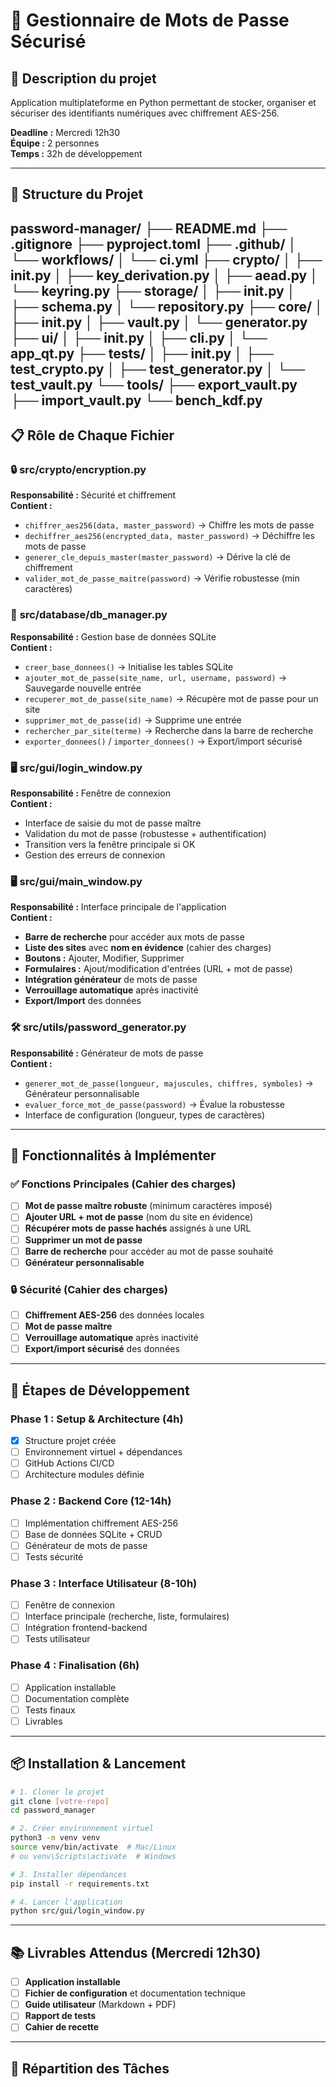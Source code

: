 # 🔐 Gestionnaire de Mots de Passe Sécurisé

## 📖 Description du projet
Application multiplateforme en Python permettant de stocker, organiser et sécuriser des identifiants numériques avec chiffrement AES-256.

**Deadline :** Mercredi 12h30  
**Équipe :** 2 personnes  
**Temps :** 32h de développement

---

## 📁 Structure du Projet
password-manager/
├── README.md
├── .gitignore
├── pyproject.toml
├── .github/
│   └── workflows/
│       └── ci.yml
├── crypto/
│   ├── __init__.py
│   ├── key_derivation.py
│   ├── aead.py
│   └── keyring.py
├── storage/
│   ├── __init__.py
│   ├── schema.py
│   └── repository.py
├── core/
│   ├── __init__.py
│   ├── vault.py
│   └── generator.py
├── ui/
│   ├── __init__.py
│   ├── cli.py
│   └── app_qt.py
├── tests/
│   ├── __init__.py
│   ├── test_crypto.py
│   ├── test_generator.py
│   └── test_vault.py
└── tools/
    ├── export_vault.py
    ├── import_vault.py
    └── bench_kdf.py
---

## 📋 Rôle de Chaque Fichier

### 🔒 **src/crypto/encryption.py**
**Responsabilité :** Sécurité et chiffrement  
**Contient :**
- `chiffrer_aes256(data, master_password)` → Chiffre les mots de passe
- `dechiffrer_aes256(encrypted_data, master_password)` → Déchiffre les mots de passe
- `generer_cle_depuis_master(master_password)` → Dérive la clé de chiffrement
- `valider_mot_de_passe_maitre(password)` → Vérifie robustesse (min caractères)

### 💾 **src/database/db_manager.py**
**Responsabilité :** Gestion base de données SQLite  
**Contient :**
- `creer_base_donnees()` → Initialise les tables SQLite
- `ajouter_mot_de_passe(site_name, url, username, password)` → Sauvegarde nouvelle entrée
- `recuperer_mot_de_passe(site_name)` → Récupère mot de passe pour un site
- `supprimer_mot_de_passe(id)` → Supprime une entrée
- `rechercher_par_site(terme)` → Recherche dans la barre de recherche
- `exporter_donnees()` / `importer_donnees()` → Export/import sécurisé

### 🖥️ **src/gui/login_window.py**
**Responsabilité :** Fenêtre de connexion  
**Contient :**
- Interface de saisie du mot de passe maître
- Validation du mot de passe (robustesse + authentification)
- Transition vers la fenêtre principale si OK
- Gestion des erreurs de connexion

### 🖥️ **src/gui/main_window.py**
**Responsabilité :** Interface principale de l'application  
**Contient :**
- **Barre de recherche** pour accéder aux mots de passe
- **Liste des sites** avec **nom en évidence** (cahier des charges)
- **Boutons :** Ajouter, Modifier, Supprimer
- **Formulaires :** Ajout/modification d'entrées (URL + mot de passe)
- **Intégration générateur** de mots de passe
- **Verrouillage automatique** après inactivité
- **Export/Import** des données

### 🛠️ **src/utils/password_generator.py**
**Responsabilité :** Générateur de mots de passe  
**Contient :**
- `generer_mot_de_passe(longueur, majuscules, chiffres, symboles)` → Générateur personnalisable
- `evaluer_force_mot_de_passe(password)` → Évalue la robustesse
- Interface de configuration (longueur, types de caractères)

---

## 🎯 Fonctionnalités à Implémenter

### ✅ Fonctions Principales (Cahier des charges)
- [ ] **Mot de passe maître robuste** (minimum caractères imposé)
- [ ] **Ajouter URL + mot de passe** (nom du site en évidence)
- [ ] **Récupérer mots de passe hachés** assignés à une URL
- [ ] **Supprimer un mot de passe**
- [ ] **Barre de recherche** pour accéder au mot de passe souhaité
- [ ] **Générateur personnalisable**

### 🔒 Sécurité (Cahier des charges)
- [ ] **Chiffrement AES-256** des données locales
- [ ] **Mot de passe maître**
- [ ] **Verrouillage automatique** après inactivité
- [ ] **Export/import sécurisé** des données

---

## 🚀 Étapes de Développement

### **Phase 1 : Setup & Architecture (4h)**
- [x] Structure projet créée
- [ ] Environnement virtuel + dépendances
- [ ] GitHub Actions CI/CD
- [ ] Architecture modules définie

### **Phase 2 : Backend Core (12-14h)**
- [ ] Implémentation chiffrement AES-256
- [ ] Base de données SQLite + CRUD
- [ ] Générateur de mots de passe
- [ ] Tests sécurité

### **Phase 3 : Interface Utilisateur (8-10h)**
- [ ] Fenêtre de connexion
- [ ] Interface principale (recherche, liste, formulaires)
- [ ] Intégration frontend-backend
- [ ] Tests utilisateur

### **Phase 4 : Finalisation (6h)**
- [ ] Application installable
- [ ] Documentation complète
- [ ] Tests finaux
- [ ] Livrables

---

## 📦 Installation & Lancement

```bash
# 1. Cloner le projet
git clone [votre-repo]
cd password_manager

# 2. Créer environnement virtuel
python3 -m venv venv
source venv/bin/activate  # Mac/Linux
# ou venv\Scripts\activate  # Windows

# 3. Installer dépendances
pip install -r requirements.txt

# 4. Lancer l'application
python src/gui/login_window.py
```

---

## 📚 Livrables Attendus (Mercredi 12h30)
- [ ] **Application installable**
- [ ] **Fichier de configuration** et documentation technique
- [ ] **Guide utilisateur** (Markdown + PDF)
- [ ] **Rapport de tests**
- [ ] **Cahier de recette**

---

## 👥 Répartition des Tâches
